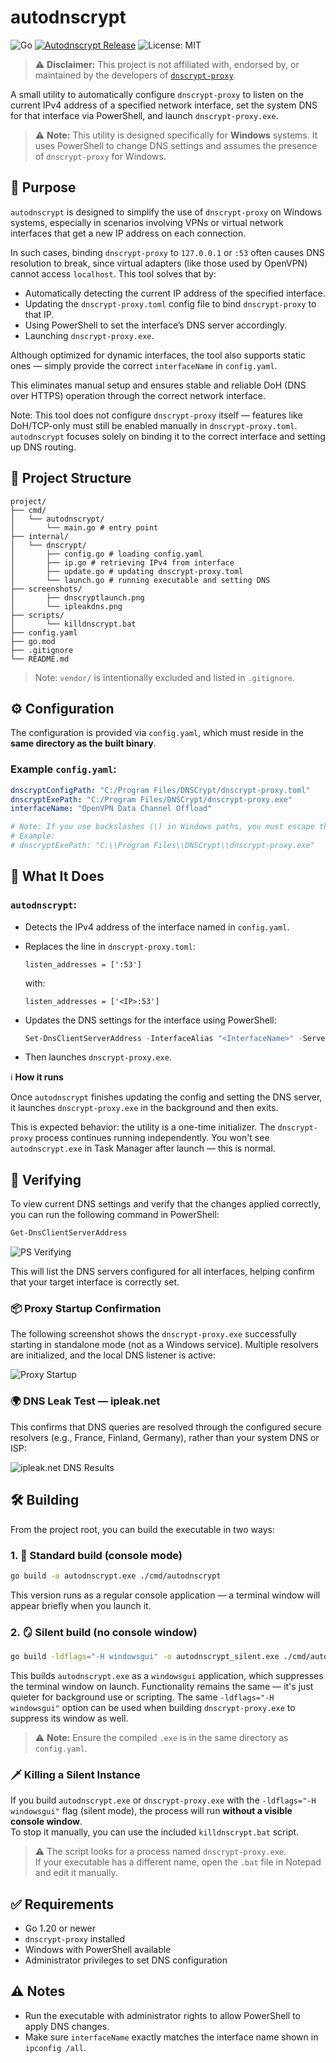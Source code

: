# autodnscrypt

![Go](https://img.shields.io/badge/Go-1.20%2B-blue)
[![Autodnscrypt Release](https://img.shields.io/github/release/mascotmascot1/autodnscrypt.svg?label=Release&style=flat&color=red)](https://github.com/mascotmascot1/autodnscrypt/releases/latest)
![License: MIT](https://img.shields.io/badge/License-MIT-yellow.svg)

> ⚠️ **Disclaimer:** This project is not affiliated with, endorsed by, or maintained by the developers of [`dnscrypt-proxy`](https://github.com/DNSCrypt/dnscrypt-proxy).  

A small utility to automatically configure `dnscrypt-proxy` to listen on the current IPv4 address of a specified network interface, set the system DNS for that interface via PowerShell, and launch `dnscrypt-proxy.exe`.

> ⚠️ **Note:** This utility is designed specifically for **Windows** systems. It uses PowerShell to change DNS settings and assumes the presence of `dnscrypt-proxy` for Windows.

## 🧭 Purpose

`autodnscrypt` is designed to simplify the use of `dnscrypt-proxy` on Windows systems, especially in scenarios involving VPNs or virtual network interfaces that get a new IP address on each connection.

In such cases, binding `dnscrypt-proxy` to `127.0.0.1` or `:53` often causes DNS resolution to break, since virtual adapters (like those used by OpenVPN) cannot access `localhost`. This tool solves that by:

- Automatically detecting the current IP address of the specified interface.
- Updating the `dnscrypt-proxy.toml` config file to bind `dnscrypt-proxy` to that IP.
- Using PowerShell to set the interface’s DNS server accordingly.
- Launching `dnscrypt-proxy.exe`.

Although optimized for dynamic interfaces, the tool also supports static ones — simply provide the correct `interfaceName` in `config.yaml`.

This eliminates manual setup and ensures stable and reliable DoH (DNS over HTTPS) operation through the correct network interface.

Note: This tool does not configure `dnscrypt-proxy` itself — features like DoH/TCP-only must still be enabled manually in `dnscrypt-proxy.toml`. `autodnscrypt` focuses solely on binding it to the correct interface and setting up DNS routing.

## 📂 Project Structure

```
project/
├── cmd/
│   └── autodnscrypt/
│       └── main.go # entry point
├── internal/
│   └── dnscrypt/
│       ├── config.go # loading config.yaml  
│       ├── ip.go # retrieving IPv4 from interface          
│       ├── update.go # updating dnscrypt-proxy.toml       
│       └── launch.go # running executable and setting DNS 
├── screenshots/
│       ├── dnscryptlaunch.png
│       └── ipleakdns.png
├── scripts/
│       └── killdnscrypt.bat
├── config.yaml
├── go.mod
├── .gitignore
└── README.md
```

> Note: `vendor/` is intentionally excluded and listed in `.gitignore`.

## ⚙️ Configuration

The configuration is provided via `config.yaml`, which must reside in the **same directory as the built binary**.

### Example `config.yaml`:

```yaml
dnscryptConfigPath: "C:/Program Files/DNSCrypt/dnscrypt-proxy.toml"
dnscryptExePath: "C:/Program Files/DNSCrypt/dnscrypt-proxy.exe"
interfaceName: "OpenVPN Data Channel Offload"

# Note: If you use backslashes (\) in Windows paths, you must escape them.
# Example:
# dnscryptExePath: "C:\\Program Files\\DNSCrypt\\dnscrypt-proxy.exe"
```

## 🚀 What It Does

### `autodnscrypt`:

- Detects the IPv4 address of the interface named in `config.yaml`.
- Replaces the line in `dnscrypt-proxy.toml`:
  ```
  listen_addresses = [':53']
  ```

  with:
  ```
  listen_addresses = ['<IP>:53']
  ```

- Updates the DNS settings for the interface using PowerShell:
  ```powershell
  Set-DnsClientServerAddress -InterfaceAlias "<InterfaceName>" -ServerAddresses <IP>
  ```

- Then launches `dnscrypt-proxy.exe`.

ℹ️ **How it runs**

Once `autodnscrypt` finishes updating the config and setting the DNS server, it launches `dnscrypt-proxy.exe` in the background and then exits.

This is expected behavior: the utility is a one-time initializer. The `dnscrypt-proxy` process continues running independently. You won't see `autodnscrypt.exe` in Task Manager after launch — this is normal.

## 🧪 Verifying

To view current DNS settings and verify that the changes applied correctly, you can run the following command in PowerShell:

```powershell
Get-DnsClientServerAddress
```
![PS Verifying](screenshots/psverifying.png)

This will list the DNS servers configured for all interfaces, helping confirm that your target interface is correctly set.

### 📦 Proxy Startup Confirmation

The following screenshot shows the `dnscrypt-proxy.exe` successfully starting in standalone mode (not as a Windows service). Multiple resolvers are initialized, and the local DNS listener is active:

![Proxy Startup](screenshots/dnscryptlaunch.png)

### 🌍 DNS Leak Test — ipleak.net

This confirms that DNS queries are resolved through the configured secure resolvers (e.g., France, Finland, Germany), rather than your system DNS or ISP:

![ipleak.net DNS Results](screenshots/ipleakdns.png)

## 🛠️ Building

From the project root, you can build the executable in two ways:

### 1. 🧱 Standard build (console mode)

```bash
go build -o autodnscrypt.exe ./cmd/autodnscrypt
```

This version runs as a regular console application — a terminal window will appear briefly when you launch it.

### 2. 🪞 Silent build (no console window)

```bash
go build -ldflags="-H windowsgui" -o autodnscrypt_silent.exe ./cmd/autodnscrypt
```

This builds `autodnscrypt.exe` as a `windowsgui` application, which suppresses the terminal window on launch.
Functionality remains the same — it's just quieter for background use or scripting.
The same `-ldflags="-H windowsgui"` option can be used when building `dnscrypt-proxy.exe` to suppress its window as well.

> ⚠️ **Note:** Ensure the compiled `.exe` is in the same directory as `config.yaml`.

### 🗡️ Killing a Silent Instance

If you build `autodnscrypt.exe` or `dnscrypt-proxy.exe` with the `-ldflags="-H windowsgui"` flag (silent mode), the process will run **without a visible console window**.  
To stop it manually, you can use the included `killdnscrypt.bat` script.

> ⚠️ The script looks for a process named `dnscrypt-proxy.exe`.  
> If your executable has a different name, open the `.bat` file in Notepad and edit it manually.

## ✅ Requirements

- Go 1.20 or newer  
- `dnscrypt-proxy` installed  
- Windows with PowerShell available  
- Administrator privileges to set DNS configuration

## ⚠️ Notes

- Run the executable with administrator rights to allow PowerShell to apply DNS changes.
- Make sure `interfaceName` exactly matches the interface name shown in `ipconfig /all`.
